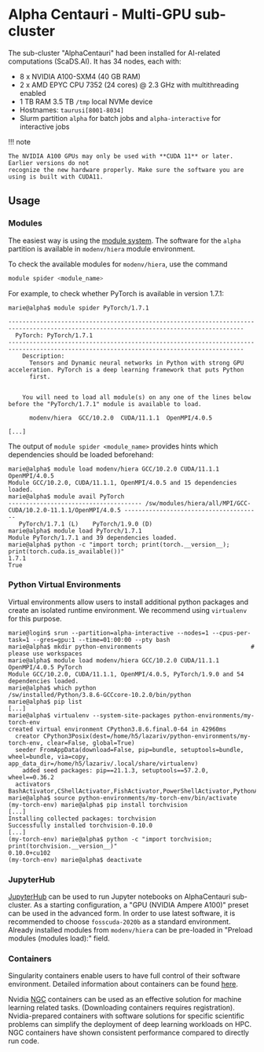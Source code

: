 # Alpha Centauri - Multi-GPU sub-cluster

The sub-cluster "AlphaCentauri" had been installed for AI-related computations (ScaDS.AI).
It has 34 nodes, each with:

- 8 x NVIDIA A100-SXM4 (40 GB RAM)
- 2 x AMD EPYC CPU 7352 (24 cores) @ 2.3 GHz with multithreading enabled
- 1 TB RAM 3.5 TB `/tmp` local NVMe device
- Hostnames: `taurusi[8001-8034]`
- Slurm partition `alpha` for batch jobs and `alpha-interactive` for interactive jobs

!!! note

    The NVIDIA A100 GPUs may only be used with **CUDA 11** or later. Earlier versions do not
    recognize the new hardware properly. Make sure the software you are using is built with CUDA11.

## Usage

### Modules

The easiest way is using the [module system](../software/modules.md).
The software for the `alpha` partition is available in `modenv/hiera` module environment.

To check the available modules for `modenv/hiera`, use the command
```bash
module spider <module_name>
```

For example, to check whether PyTorch is available in version 1.7.1:

```console
marie@alpha$ module spider PyTorch/1.7.1

-----------------------------------------------------------------------------------------------------------------------------------------
  PyTorch: PyTorch/1.7.1
-----------------------------------------------------------------------------------------------------------------------------------------
    Description:
      Tensors and Dynamic neural networks in Python with strong GPU acceleration. PyTorch is a deep learning framework that puts Python
      first.


    You will need to load all module(s) on any one of the lines below before the "PyTorch/1.7.1" module is available to load.

      modenv/hiera  GCC/10.2.0  CUDA/11.1.1  OpenMPI/4.0.5

[...]
```

The output of `module spider <module_name>` provides hints which dependencies should be loaded beforehand:

```console
marie@alpha$ module load modenv/hiera GCC/10.2.0 CUDA/11.1.1 OpenMPI/4.0.5
Module GCC/10.2.0, CUDA/11.1.1, OpenMPI/4.0.5 and 15 dependencies loaded.
marie@alpha$ module avail PyTorch
-------------------------------------- /sw/modules/hiera/all/MPI/GCC-CUDA/10.2.0-11.1.1/OpenMPI/4.0.5 ---------------------------------------
   PyTorch/1.7.1 (L)    PyTorch/1.9.0 (D)
marie@alpha$ module load PyTorch/1.7.1
Module PyTorch/1.7.1 and 39 dependencies loaded.
marie@alpha$ python -c "import torch; print(torch.__version__); print(torch.cuda.is_available())"
1.7.1
True
```

### Python Virtual Environments

Virtual environments allow users to install additional python packages and create an isolated
runtime environment. We recommend using `virtualenv` for this purpose.

```console
marie@login$ srun --partition=alpha-interactive --nodes=1 --cpus-per-task=1 --gres=gpu:1 --time=01:00:00 --pty bash
marie@alpha$ mkdir python-environments                               # please use workspaces
marie@alpha$ module load modenv/hiera GCC/10.2.0 CUDA/11.1.1 OpenMPI/4.0.5 PyTorch
Module GCC/10.2.0, CUDA/11.1.1, OpenMPI/4.0.5, PyTorch/1.9.0 and 54 dependencies loaded.
marie@alpha$ which python
/sw/installed/Python/3.8.6-GCCcore-10.2.0/bin/python
marie@alpha$ pip list
[...]
marie@alpha$ virtualenv --system-site-packages python-environments/my-torch-env
created virtual environment CPython3.8.6.final.0-64 in 42960ms
  creator CPython3Posix(dest=/home/h5/lazariv/python-environments/my-torch-env, clear=False, global=True)
  seeder FromAppData(download=False, pip=bundle, setuptools=bundle, wheel=bundle, via=copy, app_data_dir=/home/h5/lazariv/.local/share/virtualenv)
    added seed packages: pip==21.1.3, setuptools==57.2.0, wheel==0.36.2
  activators BashActivator,CShellActivator,FishActivator,PowerShellActivator,PythonActivator,XonshActivator
marie@alpha$ source python-environments/my-torch-env/bin/activate
(my-torch-env) marie@alpha$ pip install torchvision
[...]
Installing collected packages: torchvision
Successfully installed torchvision-0.10.0
[...]
(my-torch-env) marie@alpha$ python -c "import torchvision; print(torchvision.__version__)"
0.10.0+cu102
(my-torch-env) marie@alpha$ deactivate
```

### JupyterHub

[JupyterHub](../access/jupyterhub.md) can be used to run Jupyter notebooks on AlphaCentauri
sub-cluster. As a starting configuration, a "GPU (NVIDIA Ampere A100)" preset can be used
in the advanced form. In order to use latest software, it is recommended to choose
`fosscuda-2020b` as a standard environment. Already installed modules from `modenv/hiera`
can be pre-loaded in "Preload modules (modules load):" field.

### Containers

Singularity containers enable users to have full control of their software environment.
Detailed information about containers can be found [here](../software/containers.md).

Nvidia
[NGC](https://developer.nvidia.com/blog/how-to-run-ngc-deep-learning-containers-with-singularity/)
containers can be used as an effective solution for machine learning related tasks. (Downloading
containers requires registration).  Nvidia-prepared containers with software solutions for specific
scientific problems can simplify the deployment of deep learning workloads on HPC. NGC containers
have shown consistent performance compared to directly run code.
